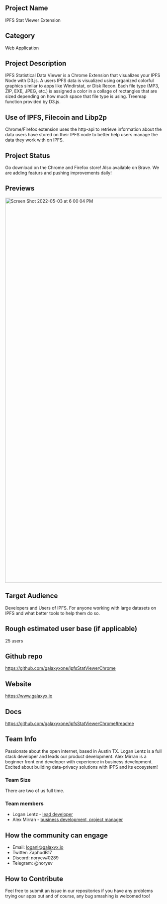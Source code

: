 ## Project Name
IPFS Stat Viewer Extension

## Category 
Web Application

## Project Description
IPFS Statistical Data Viewer is a Chrome Extension that visualizes your IPFS Node with D3.js. A users IPFS data is visualized using organized colorful graphics similar to apps like Windirstat, or Disk Recon. Each file type (MP3, ZIP, EXE, JPEG, etc.) is assigned a color in a collage of rectangles that are sized depending on how much space that file type is using. Treemap function provided by D3.js.

## Use of IPFS, Filecoin and Libp2p
Chrome/Firefox extension uses the http-api to retrieve information about the data users have stored on their IPFS node to better help users manage the data they work with on IPFS.

## Project Status
Go download on the Chrome and Firefox store! Also available on Brave. We are adding featurs and pushing improvements daily!

## Previews
<img width="1239" alt="Screen Shot 2022-05-03 at 6 00 04 PM" src="https://user-images.githubusercontent.com/30084404/166586795-3a046027-4c1f-4029-880a-116fb5101f11.png">


## Target Audience

Developers and Users of IPFS. For anyone working with large datasets on IPFS and what better tools to help them do so.

## Rough estimated user base (if applicable)
25 users

## Github repo
https://github.com/galaxyxone/ipfsStatViewerChrome

<!--Attach a link to your GitHub repo - open source is required - please make sure your repo has a license file and is licensed using MIT open source license! -->

## Website
https://www.galaxyx.io

## Docs
https://github.com/galaxyxone/ipfsStatViewerChrome#readme

## Team Info
Passionate about the open internet, based in Austin TX. Logan Lentz is a full stack developer and leads our product development. Alex Mirran is a beginner front end developer with experience in business development. Excited about building data-privacy solutions with IPFS and its ecosystem!

### Team Size  
There are two of us full time.

### Team members  
- Logan Lentz - [lead developer](https://github.com/noryev)
- Alex Mirran - [business development, project manager](https://github.com/galaxyxtwo)

## How the community can engage
* Email:  loganl@galaxyx.io  
* Twitter:  ZaphodB17
* Discord:  noryev#0289
* Telegram:  @noryev

## How to Contribute
Feel free to submit an issue in our repositories if you have any problems trying our apps out and of course, any bug smashing is welcomed too!